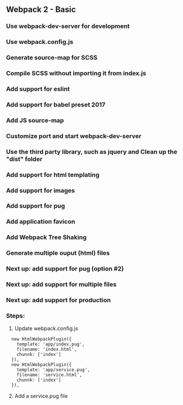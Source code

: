 ## Webpack 2 - Basic
### Use webpack-dev-server for development
### Use webpack.config.js
### Generate source-map for SCSS 
### Compile SCSS without importing it from index.js
### Add support for eslint
### Add support for babel preset 2017
### Add JS source-map
### Customize port and start webpack-dev-server
### Use the third party library, such as jquery and Clean up the "dist" folder
### Add support for html templating
### Add support for images 
### Add support for pug 
### Add application favicon 
### Add Webpack Tree Shaking
### Generate multiple ouput (html) files


### Next up: add support for pug (option #2)
### Next up: add support for multiple files
### Next up: add support for production


### Steps:
1. Update webpack.config.js 
```
  new HtmlWebpackPlugin({
    template: 'app/index.pug',
    filename: 'index.html',
    chunnk: ['index']
  }),
  new HtmlWebpackPlugin({
    template: 'app/service.pug',
    filename: 'service.html',
    chunnk: ['index']
  }),
```

2. Add a service.pug file

